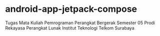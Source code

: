 # android-app-jetpack-compose
Tugas Mata Kuliah Pemrograman Perangkat Bergerak Semester 05 Prodi Rekayasa Perangkat Lunak Institut Teknologi Telkom Surabaya
